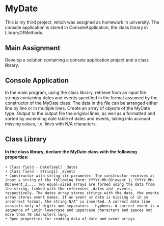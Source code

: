 # MyDate
This is my third project, which was assigned as homework in university. The console application is stored in ConsoleApplication, the class library in LibraryOfMethods.
## Main Assignment
Develop a solution containing a console application project and a class library.
## Console Application 
In the main program, using the class library, retrieve from an input file strings containing dates and events specified in the format assumed by the constructor of the MyDate class. The data in the file can be arranged either line by line or in multiple lines. Create an array of objects of the MyDate type. Output to the output file the original lines, as well as a formatted and sorted by ascending date table of dates and events, taking into account missing values, i.e. lines with N/A characters.
## Class Library
#### In the class library, declare the MyDate class with the following properties:
	• Class field - DateTime[] _dates
 	• Class field - String[] _events
  	• Constructor with string str parameter. The constructor receives as input a string of the following form: YYYYY-MM-DD:event_1; YYYYY-MM-DD:event_2;... Two equal-sized arrays are formed using the data from the string, linked with the references _dates and _events, respectively. The dates array stores strings with the date, the events array stores event names. If an event or date is missing or in an incorrect format, the string N/A” is inserted. A correct date line consists only of digits and separators - hyphens. A correct event is a sequence of Latin lowercase and uppercase characters and spaces not more than 70 characters long.
   	• Open properties for reading data of date and event arrays
